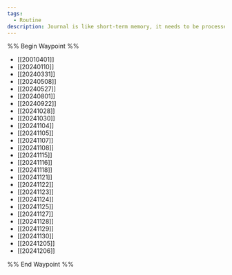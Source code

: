 ```yaml
---
tags:
  - Routine
description: Journal is like short-term memory, it needs to be processed later
---
```


%% Begin Waypoint %%
- [[20010401]]
- [[20240110]]
- [[20240331]]
- [[20240508]]
- [[20240527]]
- [[20240801]]
- [[20240922]]
- [[20241028]]
- [[20241030]]
- [[20241104]]
- [[20241105]]
- [[20241107]]
- [[20241108]]
- [[20241115]]
- [[20241116]]
- [[20241118]]
- [[20241121]]
- [[20241122]]
- [[20241123]]
- [[20241124]]
- [[20241125]]
- [[20241127]]
- [[20241128]]
- [[20241129]]
- [[20241130]]
- [[20241205]]
- [[20241206]]

%% End Waypoint %%